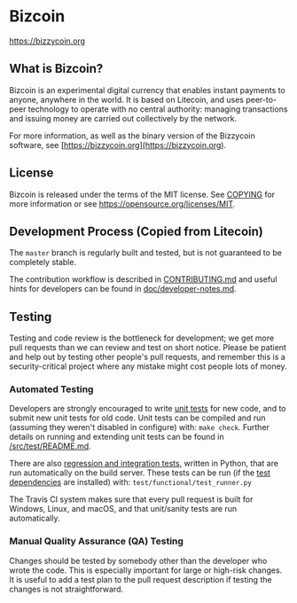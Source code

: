 Bizcoin
=====================================

https://bizzycoin.org

What is Bizcoin?
----------------

Bizcoin is an experimental digital currency that enables instant payments to
anyone, anywhere in the world. It is based on Litecoin, and uses peer-to-peer technology to operate
with no central authority: managing transactions and issuing money are carried
out collectively by the network.

For more information, as well as the binary version of
the Bizzycoin software, see [https://bizzycoin.org](https://bizzycoin.org).

License
-------

Bizcoin is released under the terms of the MIT license. See [COPYING](COPYING) for more
information or see https://opensource.org/licenses/MIT.

Development Process (Copied from Litecoin)
-------------------

The `master` branch is regularly built and tested, but is not guaranteed to be
completely stable.

The contribution workflow is described in [CONTRIBUTING.md](CONTRIBUTING.md)
and useful hints for developers can be found in [doc/developer-notes.md](doc/developer-notes.md).


Testing
-------

Testing and code review is the bottleneck for development; we get more pull
requests than we can review and test on short notice. Please be patient and help out by testing
other people's pull requests, and remember this is a security-critical project where any mistake might cost people
lots of money.

### Automated Testing

Developers are strongly encouraged to write [unit tests](src/test/README.md) for new code, and to
submit new unit tests for old code. Unit tests can be compiled and run
(assuming they weren't disabled in configure) with: `make check`. Further details on running
and extending unit tests can be found in [/src/test/README.md](/src/test/README.md).

There are also [regression and integration tests](/test), written
in Python, that are run automatically on the build server.
These tests can be run (if the [test dependencies](/test) are installed) with: `test/functional/test_runner.py`

The Travis CI system makes sure that every pull request is built for Windows, Linux, and macOS, and that unit/sanity tests are run automatically.

### Manual Quality Assurance (QA) Testing

Changes should be tested by somebody other than the developer who wrote the
code. This is especially important for large or high-risk changes. It is useful
to add a test plan to the pull request description if testing the changes is
not straightforward.
